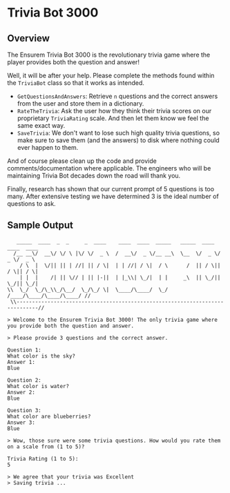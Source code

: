 # Trivia Bot 3000

## Overview

The Ensurem Trivia Bot 3000 is the revolutionary trivia game where the player provides both the question and answer!

Well, it will be after your help. Please complete the methods found within the `TriviaBot` class so that it works as intended.

* `GetQuestionsAndAnswers`: Retrieve `n` questions and the correct answers from the user and store them in a dictionary.
* `RateTheTrivia`: Ask the user how they think their trivia scores on our proprietary `TriviaRating` scale. And then let them know we feel the same exact way.
* `SaveTrivia`: We don't want to lose such high quality trivia questions, so make sure to save them (and the answers) to disk where nothing could ever happen to them.

And of course please clean up the code and provide comments/documentation where applicable. The engineers who will be maintaining Trivia Bot decades down the road will thank you.

Finally, research has shown that our current prompt of 5 questions is too many. After extensive testing we have determined 3 is the ideal number of questions to ask.

## Sample Output

```
   _____  ____  _  _     _  ____    ____  ____  _____   _____  ____  ____  ____
  /__ __\/  __\/ \/ \ |\/ \/  _ \  /  __\/  _ \/__ __\  \__  \/  _ \/  _ \/  _ \
    / \  |  \/|| || | //| || / \|  | | //| / \|  / \      /  || / \|| / \|| / \|
    | |  |    /| || \// | || |-||  | |_\\| \_/|  | |     _\  || \_/|| \_/|| \_/|
\\  \_/  \_/\_\\_/\__/  \_/\_/ \|  \____/\____/  \_/    /____/\____/\____/\____/ //
 \\-----------------------------------------------------------------------------//

> Welcome to the Ensurem Trivia Bot 3000! The only trivia game where you provide both the question and answer.

> Please provide 3 questions and the correct answer.

Question 1:
What color is the sky?
Answer 1:
Blue

Question 2:
What color is water?
Answer 2:
Blue

Question 3:
What color are blueberries?
Answer 3:
Blue

> Wow, those sure were some trivia questions. How would you rate them on a scale from (1 to 5)?

Trivia Rating (1 to 5):
5

> We agree that your trivia was Excellent
> Saving trivia ...
```


